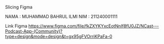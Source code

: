 Slicing Figma

NAMA    : MUHAMMAD BAHRUL ILMI
NIM     : 211240001111


Link Figma
https://www.figma.com/file/fkZXYKYxcEotNnIf8fU0JZ/NCast---Podcast-App-(Community)?type=design&mode=design&t=gx95gFVOrriKPaFa-0